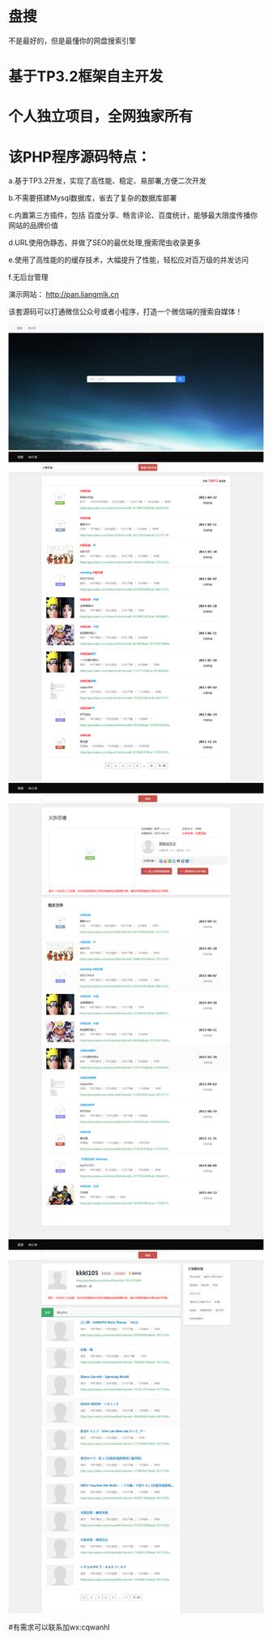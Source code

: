 # 盘搜
不是最好的，但是最懂你的网盘搜索引擎



# 基于TP3.2框架自主开发

# 个人独立项目，全网独家所有
# 该PHP程序源码特点：
   a.基于TP3.2开发，实现了高性能、稳定、易部署,方便二次开发

   b.不需要搭建Mysql数据库，省去了复杂的数据库部署

   c.内置第三方插件，包括 百度分享、畅言评论、百度统计，能够最大限度传播你网站的品牌价值

   d.URL使用伪静态，并做了SEO的最优处理,搜索爬虫收录更多

   e.使用了高性能的的缓存技术，大幅提升了性能，轻松应对百万级的并发访问  

   f.无后台管理

 

演示网站： http://pan.liangmlk.cn

该套源码可以打通微信公众号或者小程序，打造一个微信端的搜索自媒体！


![盘搜php](eg1.png)
![盘搜php](eg2.png)
![盘搜php](eg3.png)
![盘搜php](eg4.png)


#有需求可以联系加wx:cqwanhl
